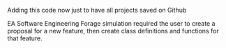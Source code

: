 Adding this code now just to have all projects saved on Github

EA Software Engineering Forage simulation required the user to create a proposal for a new feature, then create class definitions and functions for that feature. 
